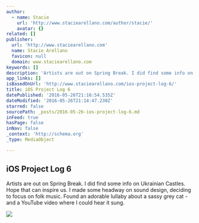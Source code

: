 ```yaml
---
author:
  - name: Stacie
    url: 'http://www.staciearellano.com/author/stacie/'
    avatar: {}
related: []
publisher:
  url: 'http://www.staciearellano.com'
  name: Stacie Arellano
  favicon: null
  domain: www.staciearellano.com
keywords: []
description: 'Artists are out on Spring Break. I did find some info on Ukrainian Castles. Hope that can inspire us. I made some headway on sound design, deciding to focus on folk music. Found an adorable lullaby about a sassy grey cat - and a YouTube video where I could hear it sung.'
app_links: []
isBasedOnUrl: 'http://www.staciearellano.com/ios-project-log-6/'
title: iOS Project Log 6
datePublished: '2016-05-26T21:16:54.535Z'
dateModified: '2016-05-26T21:14:47.230Z'
starred: false
sourcePath: _posts/2016-05-26-ios-project-log-6.md
inFeed: true
hasPage: false
inNav: false
_context: 'http://schema.org'
_type: MediaObject

---
```

<article style=""><h1>iOS Project Log 6</h1><p>Artists are out on Spring Break. I did find some info on Ukrainian Castles. Hope that can inspire us. I made some headway on sound design, deciding to focus on folk music. Found an adorable lullaby about a sassy grey cat - and a YouTube video where I could hear it sung.</p><img src="http://i0.wp.com/www.staciearellano.com/wp-content/uploads/2016/03/Screen-Shot-2016-03-20-at-7.06.10-PM.png?fit=851%2C322" /></article>